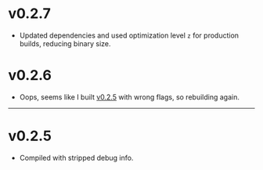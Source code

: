 # v0.2.7

- Updated dependencies and used optimization level `z` for production builds, reducing binary size.

# v0.2.6

- Oops, seems like I built [v0.2.5](#v025) with wrong flags, so rebuilding again.

---

# v0.2.5

- Compiled with stripped debug info.
